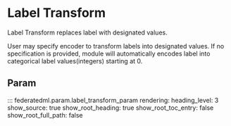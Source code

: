 # Label Transform

Label Transform replaces label with designated values.

User may specify encoder to transform labels into designated values. If
no specification is provided, module will automatically encodes label
into categorical label values(integers) starting at 0.

## Param

::: federatedml.param.label_transform_param
    rendering:
      heading_level: 3
      show_source: true
      show_root_heading: true
      show_root_toc_entry: false
      show_root_full_path: false
